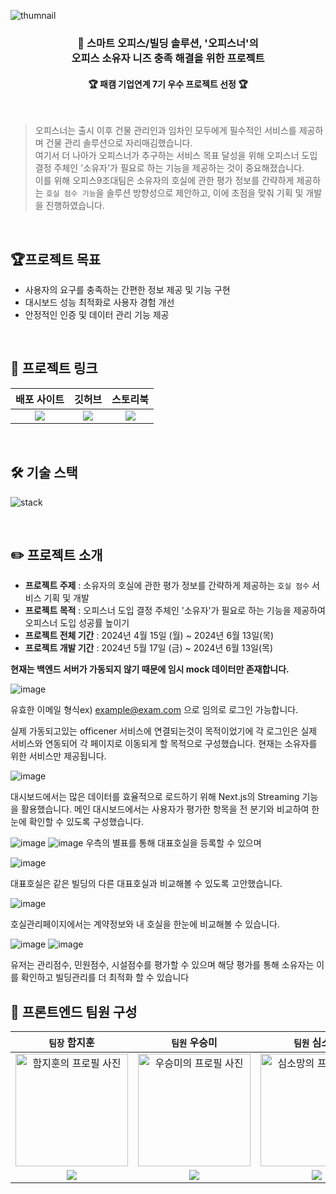 ![thumnail](https://github.com/KPT-Final-Team9/front/assets/104605709/06cbd768-e31a-4688-bbce-2df7263a696a)

### <div align="center">🏢 스마트 오피스/빌딩 솔루션, '오피스너'의 <br />오피스 소유자 니즈 충족 해결을 위한 프로젝트 </div>

#### <div align="center"> 🏆 패캠 기업연계 7기 우수 프로젝트 선정 🏆 </div>

<br />

> 오피스너는 출시 이후 건물 관리인과 임차인 모두에게 필수적인 서비스를 제공하며 건물 관리 솔루션으로 자리매김했습니다.  
> 여기서 더 나아가 오피스너가 추구하는 서비스 목표 달성을 위해 오피스너 도입 결정 주체인 '소유자'가 필요로 하는 기능을 제공하는 것이 중요해졌습니다.  
> 이를 위해 오피스9조대팀은 소유자의 호실에 관한 평가 정보를 간략하게 제공하는 `호실 점수 기능`을 솔루션 방향성으로 제안하고, 이에 초점을 맞춰 기획 및 개발을 진행하였습니다.

<br />

## 🏆프로젝트 목표

- 사용자의 요구를 충족하는 간편한 정보 제공 및 기능 구현
- 대시보드 성능 최적화로 사용자 경험 개선
- 안정적인 인증 및 데이터 관리 기능 제공

<br />

## 🔗 프로젝트 링크

|                                                      배포 사이트                                                       |                                                                   깃허브                                                                    |                                                                                          스토리북                                                                                           |
| :--------------------------------------------------------------------------------------------------------------------: | :-----------------------------------------------------------------------------------------------------------------------------------------: | :-----------------------------------------------------------------------------------------------------------------------------------------------------------------------------------------: |
| <a href="https://www.officedev.site/"><img src="https://img.shields.io/badge/오피스너-3761E2?style=flat-square&"/></a> | <a href="https://github.com/KPT-Final-Team9/front"><img src="https://img.shields.io/badge/Front Repository-181717?style=flat-square&"/></a> | <a href="https://66421fd64f35d30603e16002-eexlmnzjxv.chromatic.com/?path=/docs/chart-gradientchart--docs"><img src="https://img.shields.io/badge/Storybook-FF4785?style=flat-square&"/></a> |

<br />

## 🛠️ 기술 스택

![stack](https://github.com/KPT-Final-Team9/front/assets/104605709/9e53cdb5-cb2e-4d63-817e-61384b09b717)

<br />

## ✏️ 프로젝트 소개

- **프로젝트 주제** : 소유자의 호실에 관한 평가 정보를 간략하게 제공하는 `호실 점수` 서비스 기획 및 개발
- **프로젝트 목적** : 오피스너 도입 결정 주체인 '소유자'가 필요로 하는 기능을 제공하여 오피스너 도입 성공률 높이기
- **프로젝트 전체 기간** : 2024년 4월 15일 (월) ~ 2024년 6월 13일(목)
- **프로젝트 개발 기간** : 2024년 5월 17일 (금) ~ 2024년 6월 13일(목)

**현재는 백엔드 서버가 가동되지 않기 때문에 임시 mock 데이터만 존재합니다.**

![image](https://github.com/user-attachments/assets/2642dcb8-c0a2-4f1f-93d4-0557d882399e)

유효한 이메일 형식ex) example@exam.com
으로 임의로 로그인 가능합니다.

실제 가동되고있는 officener 서비스에 연결되는것이 목적이었기에
각 로그인은 실제 서비스와 연동되어 각 페이지로 이동되게 할 목적으로 구성했습니다.
현재는 소유자를 위한 서비스만 제공됩니다.

![image](https://github.com/user-attachments/assets/302da9b0-6be3-41fc-ba14-b3c667308150)

대시보드에서는 많은 데이터를 효율적으로 로드하기 위해 Next.js의 Streaming 기능을 활용했습니다.
메인 대시보드에서는 사용자가 평가한 항목을 전 분기와 비교하여 한눈에 확인할 수 있도록 구성했습니다.

![image](https://github.com/user-attachments/assets/f7b891c6-66ef-4549-a01f-b37899646b00)
![image](https://github.com/user-attachments/assets/d5f4982f-d71c-4afc-b0be-283f6b5bd8b4)
우측의 별표를 통해 대표호실을 등록할 수 있으며

![image](https://github.com/user-attachments/assets/78b1e0e5-6ce0-416c-b1c5-1088d1b29ff6)

대표호실은 같은 빌딩의 다른 대표호실과 비교해볼 수 있도록 고안했습니다.

![image](https://github.com/user-attachments/assets/c822801f-ada1-436e-9c61-7b10ba5006d5)

호실관리페이지에서는 계약정보와 내 호실을 한눈에 비교해볼 수 있습니다.

![image](https://github.com/user-attachments/assets/202d8ebf-9d41-4065-8a4e-5e4a2cb2e9a5)
![image](https://github.com/user-attachments/assets/9464d5cc-b822-43b5-a6dd-8e2c366a7498)

유저는 관리점수, 민원점수, 시설점수를 평가할 수 있으며
해당 평가를 통해 소유자는 이를 확인하고
빌딩관리를 더 최적화 할 수 있습니다

## 🤝 프론트엔드 팀원 구성

|                                                                  `팀장` 함지훈                                                                  |                                                                   `팀원` 우승미                                                                    |                                                                  `팀원` 심소망                                                                   |                                                                 `조력자` 김관경                                                                  |
| :---------------------------------------------------------------------------------------------------------------------------------------------: | :------------------------------------------------------------------------------------------------------------------------------------------------: | :----------------------------------------------------------------------------------------------------------------------------------------------: | :----------------------------------------------------------------------------------------------------------------------------------------------: |
| <a href="https://github.com/Lamyzm"><img src="https://avatars.githubusercontent.com/u/58257616?v=4" width="180px;" alt="함지훈의 프로필 사진"/> | <a href="https://github.com/wSeungMi"><img src="https://avatars.githubusercontent.com/u/104605709?v=4" width="180px;" alt="우승미의 프로필 사진"/> | <a href="https://github.com/ssmv713"><img src="https://avatars.githubusercontent.com/u/42069999?v=4" width="180px;" alt="심소망의 프로필 사진"/> | <a href="https://github.com/vangona"><img src="https://avatars.githubusercontent.com/u/69471032?v=4" width="180px;" alt="김관경의 프로필 사진"/> |
|  <a href="https://github.com/Lamyzm"><img src="https://img.shields.io/badge/Lamyzm-181717?style=flat-square&logo=GitHub&logoColor=white"/></a>  | <a href="https://github.com/wSeungMi"><img src="https://img.shields.io/badge/wSeungMi-181717?style=flat-square&logo=GitHub&logoColor=white"/></a>  | <a href="https://github.com/ssmv713"><img src="https://img.shields.io/badge/ssmv713-181717?style=flat-square&logo=GitHub&logoColor=white"/></a>  | <a href="https://github.com/vangona"><img src="https://img.shields.io/badge/vangona-181717?style=flat-square&logo=GitHub&logoColor=white"/></a>  |

<br />
